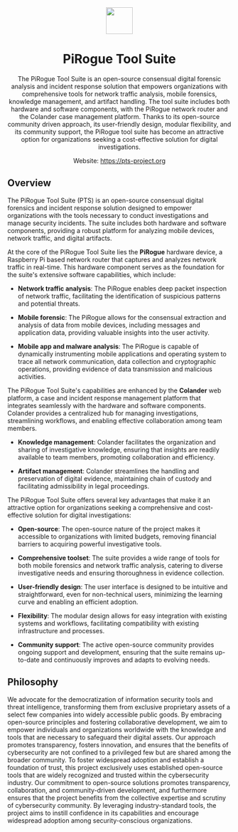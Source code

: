 <div align="center">
<img width="60px" src="https://pts-project.org/android-chrome-512x512.png">
<h1>PiRogue Tool Suite</h1>
<p>
The PiRogue Tool Suite is an open-source consensual digital forensic analysis and incident response solution that empowers organizations with comprehensive tools for network traffic analysis, mobile forensics, knowledge management, and artifact handling. The tool suite includes both hardware and software components, with the PiRogue network router and the Colander case management platform. Thanks to its open-source community driven approach, its user-friendly design, modular flexibility, and its community support, the PiRogue tool suite has become an attractive option for organizations seeking a cost-effective solution for digital investigations.
</p>
<p>
Website: <a href="https://pts-project.org" alt="PiRogue Tool Suite website">https://pts-project.org</a>
</p>
</div>


## Overview 
The PiRogue Tool Suite (PTS) is an open-source consensual digital forensics and incident response solution designed to empower organizations with the tools necessary to conduct investigations and manage security incidents. The suite includes both hardware and software components, providing a robust platform for analyzing mobile devices, network traffic, and digital artifacts.

At the core of the PiRogue Tool Suite lies the **PiRogue** hardware device, a Raspberry Pi based network router that captures and analyzes network traffic in real-time. This hardware component serves as the foundation for the suite's extensive software capabilities, which include:

* **Network traffic analysis**: The PiRogue enables deep packet inspection of network traffic, facilitating the identification of suspicious patterns and potential threats.

* **Mobile forensic**: The PiRogue allows for the consensual extraction and analysis of data from mobile devices, including messages and application data, providing valuable insights into the user activity.

* **Mobile app and malware analysis**: The PiRogue is capable of dynamically instrumenting mobile applications and operating system to trace all network communication, data collection and cryptographic operations, providing evidence of data transmission and malicious activities.

The PiRogue Tool Suite's capabilities are enhanced by the **Colander** web platform, a case and incident response management platform that integrates seamlessly with the hardware and software components. Colander provides a centralized hub for managing investigations, streamlining workflows, and enabling effective collaboration among team members.

* **Knowledge management**: Colander facilitates the organization and sharing of investigative knowledge, ensuring that insights are readily available to team members, promoting collaboration and efficiency.

* **Artifact management**: Colander streamlines the handling and preservation of digital evidence, maintaining chain of custody and facilitating admissibility in legal proceedings.

The PiRogue Tool Suite offers several key advantages that make it an attractive option for organizations seeking a comprehensive and cost-effective solution for digital investigations:

* **Open-source**: The open-source nature of the project makes it accessible to organizations with limited budgets, removing financial barriers to acquiring powerful investigative tools.

* **Comprehensive toolset**: The suite provides a wide range of tools for both mobile forensics and network traffic analysis, catering to diverse investigative needs and ensuring thoroughness in evidence collection.

* **User-friendly design**: The user interface is designed to be intuitive and straightforward, even for non-technical users, minimizing the learning curve and enabling an efficient adoption.

* **Flexibility**: The modular design allows for easy integration with existing systems and workflows, facilitating compatibility with existing infrastructure and processes.

* **Community support**: The active open-source community provides ongoing support and development, ensuring that the suite remains up-to-date and continuously improves and adapts to evolving needs.

## Philosophy
We advocate for the democratization of information security tools and threat intelligence, transforming them from exclusive proprietary assets of a select few companies into widely accessible public goods. By embracing open-source principles and fostering collaborative development, we aim to empower individuals and organizations worldwide with the knowledge and tools that are necessary to safeguard their digital assets. Our approach promotes transparency, fosters innovation, and ensures that the benefits of cybersecurity are not confined to a privileged few but are shared among the broader community. To foster widespread adoption and establish a foundation of trust, this project exclusively uses established open-source tools that are widely recognized and trusted within the cybersecurity industry. Our commitment to open-source solutions promotes transparency, collaboration, and community-driven development, and furthermore ensures that the project benefits from the collective expertise and scrutiny of cybersecurity community. By leveraging industry-standard tools, the project aims to instill confidence in its capabilities and encourage widespread adoption among security-conscious organizations.
